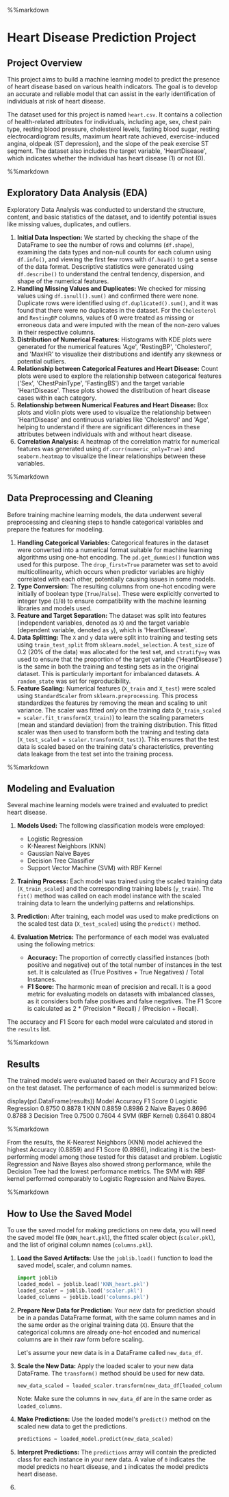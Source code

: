 %%markdown
# Heart Disease Prediction Project

## Project Overview

This project aims to build a machine learning model to predict the presence of heart disease based on various health indicators. The goal is to develop an accurate and reliable model that can assist in the early identification of individuals at risk of heart disease.

The dataset used for this project is named `heart.csv`. It contains a collection of health-related attributes for individuals, including age, sex, chest pain type, resting blood pressure, cholesterol levels, fasting blood sugar, resting electrocardiogram results, maximum heart rate achieved, exercise-induced angina, oldpeak (ST depression), and the slope of the peak exercise ST segment. The dataset also includes the target variable, 'HeartDisease', which indicates whether the individual has heart disease (1) or not (0).

%%markdown
## Exploratory Data Analysis (EDA)

Exploratory Data Analysis was conducted to understand the structure, content, and basic statistics of the dataset, and to identify potential issues like missing values, duplicates, and outliers.

1.  **Initial Data Inspection:** We started by checking the shape of the DataFrame to see the number of rows and columns (`df.shape`), examining the data types and non-null counts for each column using `df.info()`, and viewing the first few rows with `df.head()` to get a sense of the data format. Descriptive statistics were generated using `df.describe()` to understand the central tendency, dispersion, and shape of the numerical features.
2.  **Handling Missing Values and Duplicates:** We checked for missing values using `df.isnull().sum()` and confirmed there were none. Duplicate rows were identified using `df.duplicated().sum()`, and it was found that there were no duplicates in the dataset. For the `Cholesterol` and `RestingBP` columns, values of 0 were treated as missing or erroneous data and were imputed with the mean of the non-zero values in their respective columns.
3.  **Distribution of Numerical Features:** Histograms with KDE plots were generated for the numerical features 'Age', 'RestingBP', 'Cholesterol', and 'MaxHR' to visualize their distributions and identify any skewness or potential outliers.
4.  **Relationship between Categorical Features and Heart Disease:** Count plots were used to explore the relationship between categorical features ('Sex', 'ChestPainType', 'FastingBS') and the target variable 'HeartDisease'. These plots showed the distribution of heart disease cases within each category.
5.  **Relationship between Numerical Features and Heart Disease:** Box plots and violin plots were used to visualize the relationship between 'HeartDisease' and continuous variables like 'Cholesterol' and 'Age', helping to understand if there are significant differences in these attributes between individuals with and without heart disease.
6.  **Correlation Analysis:** A heatmap of the correlation matrix for numerical features was generated using `df.corr(numeric_only=True)` and `seaborn.heatmap` to visualize the linear relationships between these variables.

%%markdown
## Data Preprocessing and Cleaning

Before training machine learning models, the data underwent several preprocessing and cleaning steps to handle categorical variables and prepare the features for modeling.

1.  **Handling Categorical Variables:** Categorical features in the dataset were converted into a numerical format suitable for machine learning algorithms using one-hot encoding. The `pd.get_dummies()` function was used for this purpose. The `drop_first=True` parameter was set to avoid multicollinearity, which occurs when predictor variables are highly correlated with each other, potentially causing issues in some models.
2.  **Type Conversion:** The resulting columns from one-hot encoding were initially of boolean type (`True`/`False`). These were explicitly converted to integer type (`1`/`0`) to ensure compatibility with the machine learning libraries and models used.
3.  **Feature and Target Separation:** The dataset was split into features (independent variables, denoted as `X`) and the target variable (dependent variable, denoted as `y`), which is 'HeartDisease'.
4.  **Data Splitting:** The `X` and `y` data were split into training and testing sets using `train_test_split` from `sklearn.model_selection`. A `test_size` of 0.2 (20% of the data) was allocated for the test set, and `stratify=y` was used to ensure that the proportion of the target variable ('HeartDisease') is the same in both the training and testing sets as in the original dataset. This is particularly important for imbalanced datasets. A `random_state` was set for reproducibility.
5.  **Feature Scaling:** Numerical features (`X_train` and `X_test`) were scaled using `StandardScaler` from `sklearn.preprocessing`. This process standardizes the features by removing the mean and scaling to unit variance. The scaler was fitted *only* on the training data (`X_train_scaled = scaler.fit_transform(X_train)`) to learn the scaling parameters (mean and standard deviation) from the training distribution. This fitted scaler was then used to transform both the training and testing data (`X_test_scaled = scaler.transform(X_test)`). This ensures that the test data is scaled based on the training data's characteristics, preventing data leakage from the test set into the training process.

%%markdown
## Modeling and Evaluation

Several machine learning models were trained and evaluated to predict heart disease.

1.  **Models Used:** The following classification models were employed:
    *   Logistic Regression
    *   K-Nearest Neighbors (KNN)
    *   Gaussian Naive Bayes
    *   Decision Tree Classifier
    *   Support Vector Machine (SVM) with RBF Kernel

2.  **Training Process:** Each model was trained using the scaled training data (`X_train_scaled`) and the corresponding training labels (`y_train`). The `fit()` method was called on each model instance with the scaled training data to learn the underlying patterns and relationships.

3.  **Prediction:** After training, each model was used to make predictions on the scaled test data (`X_test_scaled`) using the `predict()` method.

4.  **Evaluation Metrics:** The performance of each model was evaluated using the following metrics:
    *   **Accuracy:** The proportion of correctly classified instances (both positive and negative) out of the total number of instances in the test set. It is calculated as (True Positives + True Negatives) / Total Instances.
    *   **F1 Score:** The harmonic mean of precision and recall. It is a good metric for evaluating models on datasets with imbalanced classes, as it considers both false positives and false negatives. The F1 Score is calculated as 2 \* (Precision \* Recall) / (Precision + Recall).

The accuracy and F1 Score for each model were calculated and stored in the `results` list.


%%markdown
## Results

The trained models were evaluated based on their Accuracy and F1 Score on the test dataset. The performance of each model is summarized below:


display(pd.DataFrame(results))
	Model	 Accuracy	 F1 Score
0	Logistic Regression	0.8750	0.8878
1	KNN	0.8859	0.8986
2	Naive Bayes	0.8696	0.8788
3	Decision Tree	0.7500	0.7604
4	SVM (RBF Kernel)	0.8641	0.8804



%%markdown

From the results, the K-Nearest Neighbors (KNN) model achieved the highest Accuracy (0.8859) and F1 Score (0.8986), indicating it is the best-performing model among those tested for this dataset and problem. Logistic Regression and Naive Bayes also showed strong performance, while the Decision Tree had the lowest performance metrics. The SVM with RBF kernel performed comparably to Logistic Regression and Naive Bayes.


%%markdown
## How to Use the Saved Model

To use the saved model for making predictions on new data, you will need the saved model file (`KNN_heart.pkl`), the fitted scaler object (`scaler.pkl`), and the list of original column names (`columns.pkl`).

1.  **Load the Saved Artifacts:** Use the `joblib.load()` function to load the saved model, scaler, and column names.

    ```python
    import joblib
    loaded_model = joblib.load('KNN_heart.pkl')
    loaded_scaler = joblib.load('scaler.pkl')
    loaded_columns = joblib.load('columns.pkl')
    ```

2.  **Prepare New Data for Prediction:** Your new data for prediction should be in a pandas DataFrame format, with the same column names and in the same order as the original training data (`X`). Ensure that the categorical columns are already one-hot encoded and numerical columns are in their raw form before scaling.

    Let's assume your new data is in a DataFrame called `new_data_df`.

3.  **Scale the New Data:** Apply the loaded scaler to your new data DataFrame. The `transform()` method should be used for new data.

    ```python
    new_data_scaled = loaded_scaler.transform(new_data_df[loaded_columns])
    ```
    Note: Make sure the columns in `new_data_df` are in the same order as `loaded_columns`.

4.  **Make Predictions:** Use the loaded model's `predict()` method on the scaled new data to get the predictions.

    ```python
    predictions = loaded_model.predict(new_data_scaled)
    ```

5.  **Interpret Predictions:** The `predictions` array will contain the predicted class for each instance in your new data. A value of `0` indicates the model predicts no heart disease, and `1` indicates the model predicts heart disease.

6.  
